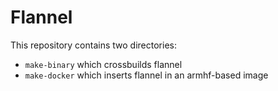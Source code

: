 # Flannel

This repository contains two directories:

- `make-binary` which crossbuilds flannel
- `make-docker` which inserts flannel in an armhf-based image
